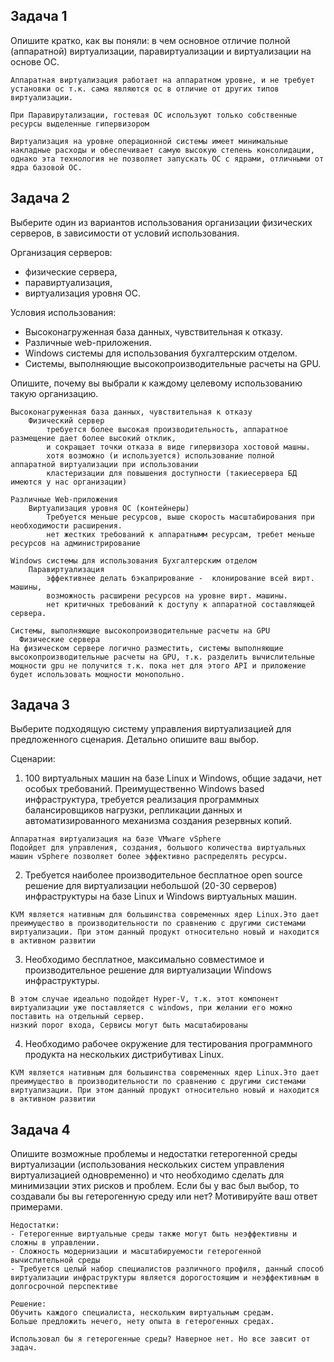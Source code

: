 
## Задача 1

Опишите кратко, как вы поняли: в чем основное отличие полной (аппаратной) виртуализации, паравиртуализации и виртуализации на основе ОС.

```
Аппаратная виртуализация работает на аппаратном уровне, и не требует установки ос т.к. сама являются ос в отличие от других типов виртуализации.

При Паравирутализации, гостевая ОС используют только собственные ресурсы выделенные гипервизором

Виртуализация на уровне операционной системы имеет минимальные накладные расходы и обеспечивает самую высокую степень консолидации, однако эта технология не позволяет запускать ОС с ядрами, отличными от ядра базовой ОС.

```

## Задача 2

Выберите один из вариантов использования организации физических серверов, в зависимости от условий использования.

Организация серверов:
- физические сервера,
- паравиртуализация,
- виртуализация уровня ОС.

Условия использования:
- Высоконагруженная база данных, чувствительная к отказу.
- Различные web-приложения.
- Windows системы для использования бухгалтерским отделом.
- Системы, выполняющие высокопроизводительные расчеты на GPU.

Опишите, почему вы выбрали к каждому целевому использованию такую организацию.

```
Высоконагруженная база данных, чувствительная к отказу
    Физический сервер 
        требуется более высокая производительность, аппаратное размещение дает более высокий отклик, 
        и сокращает точки отказа в виде гипервизора хостовой машны.
        хотя возможно (и используется) использование полной  аппаратной виртуализации при использовании 
        кластеризации для повышения доступности (такиесервера БД имеются у нас организации)
         
Различные Web-приложения
    Виртуализация уровня ОС (контейнеры)
        Требуется меньше ресурсов, выше скорость масштабирования при необходимости расширения. 
        нет жестких требований к аппаратнымм ресурсам, требет меньше ресурсов на администрирование

Windows системы для использования Бухгалтерским отделом
    Паравиртуализация 
        эффективнее делать бэкаприрование -  клонирование всей вирт. машины, 
        возможность расширени ресурсов на уровне вирт. машины. 
        нет критичных требований к доступу к аппаратной составляющей сервера.
        
Системы, выполняющие высокопроизводительные расчеты на GPU
  Физические сервера 
На физическом сервере логично разместить, системы выполняющие высокопроизводительные расчеты на GPU, т.к. разделить вычислительные мощности gpu не получится т.к. пока нет для этого API и приложение будет использовать мощности монопольно.

```

## Задача 3

Выберите подходящую систему управления виртуализацией для предложенного сценария. Детально опишите ваш выбор.

Сценарии:

1. 100 виртуальных машин на базе Linux и Windows, общие задачи, нет особых требований. Преимущественно Windows based инфраструктура, требуется реализация программных балансировщиков нагрузки, репликации данных и автоматизированного механизма создания резервных копий.
```
Аппаратная виртуализация на базе VMware vSphere 
Подойдет для управления, создания, большого количества виртуальных машин vSphere позволяет более эффективно распределять ресурсы.

```
2. Требуется наиболее производительное бесплатное open source решение для виртуализации небольшой (20-30 серверов) инфраструктуры на базе Linux и Windows виртуальных машин.
```
KVM является нативным для большинства современных ядер Linux.Это дает преимущество в производительности по сравнению с другими системами виртуализации. При этом данный продукт относительно новый и находится в активном развитии

```
3. Необходимо бесплатное, максимально совместимое и производительное решение для виртуализации Windows инфраструктуры.
```
В этом случае идеально подойдет Hyper-V, т.к. этот компонент виртуализации уже поставляется с windows, при желании его можно поставить на отдельный сервер.
низкий порог входа, Сервисы могут быть масштабированы

```
4. Необходимо рабочее окружение для тестирования программного продукта на нескольких дистрибутивах Linux.
```
KVM является нативным для большинства современных ядер Linux.Это дает преимущество в производительности по сравнению с другими системами виртуализации. При этом данный продукт относительно новый и находится в активном развитии

```

## Задача 4

Опишите возможные проблемы и недостатки гетерогенной среды виртуализации (использования нескольких систем управления виртуализацией одновременно) и что необходимо сделать для минимизации этих рисков и проблем. Если бы у вас был выбор, то создавали бы вы гетерогенную среду или нет? Мотивируйте ваш ответ примерами.

```
Недостатки:
- Гетерогенные виртуальные среды также могут быть неэффективны и сложны в управлении.
- Сложность модернизации и масштабируемости гетерогенной вычислительной среды
- Требуется целый набор специалистов различного профиля, данный способ виртуализации инфраструктуры является дорогостоящим и неэффективным в долгосрочной перспективе

Решение:
Обучить каждого специалиста, нескольким виртуальным средам.
Больше предложить нечего, нету опыта в гетерогенных средах.

Использовал бы я гетерогенные среды? Наверное нет. Но все завсит от задач.

```
